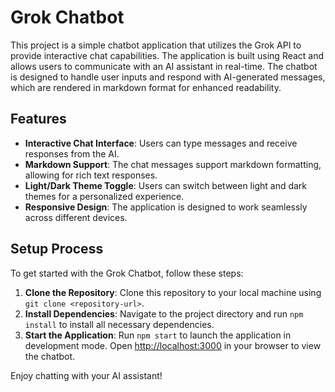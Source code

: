# Grok Chatbot

This project is a simple chatbot application that utilizes the Grok API to provide interactive chat capabilities. The application is built using React and allows users to communicate with an AI assistant in real-time. The chatbot is designed to handle user inputs and respond with AI-generated messages, which are rendered in markdown format for enhanced readability.

## Features

- **Interactive Chat Interface**: Users can type messages and receive responses from the AI.
- **Markdown Support**: The chat messages support markdown formatting, allowing for rich text responses.
- **Light/Dark Theme Toggle**: Users can switch between light and dark themes for a personalized experience.
- **Responsive Design**: The application is designed to work seamlessly across different devices.

## Setup Process

To get started with the Grok Chatbot, follow these steps:

1. **Clone the Repository**: Clone this repository to your local machine using `git clone <repository-url>`.
2. **Install Dependencies**: Navigate to the project directory and run `npm install` to install all necessary dependencies.
3. **Start the Application**: Run `npm start` to launch the application in development mode. Open [http://localhost:3000](http://localhost:3000) in your browser to view the chatbot.

Enjoy chatting with your AI assistant!
